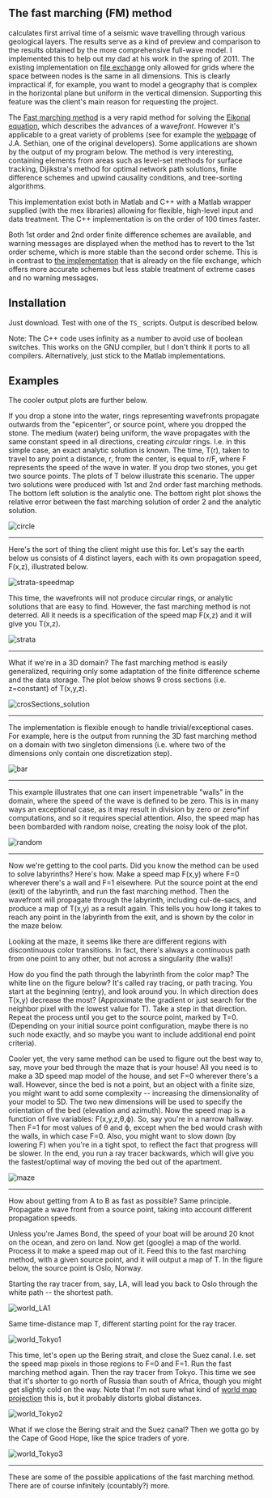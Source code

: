 ## The fast marching (FM) method
calculates first arrival time of a seismic wave travelling through various geological layers. The results serve as a kind of preview and comparison to the results obtained by the more comprehensive full-wave model. I implemented this to help out my dad at his work in the spring of 2011. The existing implementation on [file exchange](http://www.mathworks.com/matlabcentral/fileexchange/24531-accurate-fast-marching) only allowed for grids where the space between nodes is the same in all dimensions. This is clearly impractical if, for example, you want to model a geography that is complex in the horizontal plane but uniform in the vertical dimension. Supporting this feature was the client's main reason for requesting the project.

  

The [Fast marching method](http://en.wikipedia.org/wiki/Fast_marching_method) is a very rapid method for solving the [Eikonal equation](http://en.wikipedia.org/wiki/Eikonal_equation), which describes the advances of a wave*front*. However it's applicable to a great variety of problems (see for example the [webpage](http://math.berkeley.edu/~sethian/2006/Applications/Menu_Expanded_Applications.html) of J.A. Sethian, one of the original developers). Some applications are shown by the output of my program below. 
The method is very interesting, containing elements from areas such as level-set methods for surface tracking, Dijikstra's method for optimal network path solutions, finite difference schemes and upwind causality conditions, and tree-sorting algorithms.

  

This implementation exist both in Matlab and C++ with a Matlab wrapper supplied (with the mex libraries) allowing for flexible, high-level input and data treatment. The C++ implementation is on the order of 100 times faster.

  

Both 1st order and 2nd order finite difference schemes are available, and warning messages are displayed when the method has to revert to the 1st order scheme, which is more stable than the second order scheme. This is in contrast to [the implementation](http://www.mathworks.com/matlabcentral/fileexchange/24531-accurate-fast-marching) that is already on the file exchange, which offers more accurate schemes but less stable treatment of extreme cases and no warning messages.


## Installation
Just download. Test with one of the `TS_` scripts. Output is described below.

Note: The C++ code uses infinity as a number to avoid use of boolean switches. This works on the GNU compiler, but I don't think it ports to all compilers. Alternatively, just stick to the Matlab implementations.

  

## Examples

The cooler output plots are further below.  
  

If you drop a stone into the water, rings representing wavefronts propagate outwards from the "epicenter", or source point, where you dropped the stone. The medium (water) being uniform, the wave propagates with the same constant speed in all directions, creating *circular* rings. I.e. in this simple case, an exact analytic solution is known. The time, T(r), taken to travel to any point a distance, r, from the center, is equal to r/F, where F represents the speed of the wave in water. If you drop two stones, you get two source points. The plots of T below illustrate this scenario. The upper two solutions were produced with 1st and 2nd order fast marching methods. The bottom left solution is the analytic one. The bottom right plot shows the relative error between the fast marching solution of order 2 and the analytic solution.

![circle](./Pics/circle.jpg)

* * *

Here's the sort of thing the client might use this for. Let's say the earth below us consists of 4 distinct layers, each with its own propagation speed, F(x,z), illustrated below.


![strata-speedmap](./Pics/strata-speedmap.jpg)

This time, the wavefronts will not produce circular rings, or analytic solutions that are easy to find. However, the fast marching method is not deterred. All it needs is a specification of the speed map F(x,z) and it will give you T(x,z).

![strata](./Pics/strata.jpg)

* * *

What if we're in a 3D domain? The fast marching method is easily generalized, requiring only some adaptation of the finite difference scheme and the data storage. The plot below shows 9 cross sections (i.e. z=constant) of T(x,y,z).

![crosSections_solution](./Pics/crosSections_solution.jpg)

* * *

The implementation is flexible enough to handle trivial/exceptional cases. For example, here is the output from running the 3D fast marching method on a domain with two singleton dimensions (i.e. where two of the dimensions only contain one discretization step).

![bar](./Pics/bar.jpg)

* * *

This example illustrates that one can insert impenetrable "walls" in the domain, where the speed of the wave is defined to be zero. This is in many ways an exceptional case, as it may result in division by zero or zero*inf computations, and so it requires special attention. Also, the speed map has been bombarded with random noise, creating the noisy look of the plot.

![random](./Pics/random.jpg)

* * *

Now we're getting to the cool parts. Did you know the method can be used to solve labyrinths? Here's how. Make a speed map F(x,y) where F=0 wherever there's a wall and F=1 elsewhere. Put the source point at the end (exit) of the labyrinth, and run the fast marching method. Then the wavefront will propagate through the labyrinth, including cul-de-sacs, and produce a map of T(x,y) as a result again. This tells you how long it takes to reach any point in the labyrinth from the exit, and is shown by the color in the maze below.

  

Looking at the maze, it seems like there are different regions with discontinuous color transitions. In fact, there's always a continuous path from one point to any other, but not across a singularity (the walls)!

  

How do you find the path through the labyrinth from the color map? The white line on the figure below? It's called ray tracing, or path tracing. You start at the beginning (entry), and look around you. In which direction does T(x,y) decrease the most? (Approximate the gradient or just search for the neighbor pixel with the lowest value for T). Take a step in that direction. Repeat the process until you get to the source point, marked by T=0. (Depending on your initial source point configuration, maybe there is no such node exactly, and so maybe you want to include additional end point criteria).

  

Cooler yet, the very same method can be used to figure out the best way to, say, move your bed through the maze that is your house! All you need is to make a 3D speed map model of the house, and set F=0 wherever there's a wall. However, since the bed is not a point, but an object with a finite size, you might want to add some complexity -- increasing the dimensionality of your model to 5D. The two new dimensions will be used to specify the orientation of the bed (elevation and azimuth). Now the speed map is a function of five variables: F(x,y,z,θ,ϕ). So, say you're in a narrow hallway. Then F=1 for most values of θ and  ϕ, except when the bed would crash with the walls, in which case F=0. Also, you might want to slow down (by lowering F) when you're in a tight spot, to reflect the fact that progress will be slower. In the end, you run a ray tracer backwards, which will give you the fastest/optimal way of moving the bed out of the apartment.

![maze](./Pics/maze.jpg)

* * *

How about getting from A to B as fast as possible? Same principle. Propagate a wave front from a source point, taking into account different propagation speeds.

  

Unless you're James Bond, the speed of your boat will be around 20 knot on the ocean, and zero on land. Now get (google) a map of the world. Process it to make a speed map out of it. Feed this to the fast marching method, with a given source point, and it will output a map of T. In the figure below, the source point is Oslo, Norway.

  

Starting the ray tracer from, say, LA, will lead you back to Oslo through the white path -- the shortest path.

![world_LA1](./Pics/world_LA1.jpg)

Same time-distance map T, different starting point for the ray tracer.

![world_Tokyo1](./Pics/world_Tokyo1.jpg)

This time, let's open up the Bering strait, and close the Suez canal. I.e. set the speed map pixels in those regions to F=0 and F=1. Run the fast marching method again. Then the ray tracer from Tokyo. This time we see that it's shorter to go north of Russia than south of Africa, though you might get slightly cold on the way. Note that I'm not sure what kind of [world map projection](http://en.wikipedia.org/wiki/Map_projection) this is, but it probably distorts global distances.

![world_Tokyo2](./Pics/world_Tokyo2.jpg)

What if we close the Bering strait and the Suez canal? Then we gotta go by the Cape of Good Hope, like the spice traders of yore.

![world_Tokyo3](./Pics/world_Tokyo3.jpg)

* * *

These are some of the possible applications of the fast marching method. There are of course infinitely (countably?) more.
